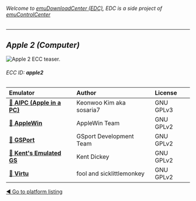 ###### Welcome to [emuDownloadCenter (EDC)](https://github.com/PhoenixInteractiveNL/emuDownloadCenter/wiki/), EDC is a side project of [emuControlCenter](https://github.com/PhoenixInteractiveNL/emuControlCenter/wiki/)
***
## _Apple 2 (Computer)_
![](https://raw.githubusercontent.com/wiki/PhoenixInteractiveNL/emuDownloadCenter/images_platform/ecc_apple2_teaser.png "Apple 2 ECC teaser.")
###### ECC ID: **apple2**

| Emulator   | Author      | License     |
|:-----------|:------------|:------------|
| [:file_folder: **AIPC (Apple in a PC)**](https://github.com/PhoenixInteractiveNL/emuDownloadCenter/wiki/Emulator-aipc#menu) | Keonwoo Kim aka sosaria7 | GNU GPLv3 |
| [:file_folder: **AppleWin**](https://github.com/PhoenixInteractiveNL/emuDownloadCenter/wiki/Emulator-applewin#menu) | AppleWin Team | GNU GPLv2 |
| [:file_folder: **GSPort**](https://github.com/PhoenixInteractiveNL/emuDownloadCenter/wiki/Emulator-gsport#menu) | GSport Development Team | GNU GPLv2 |
| [:file_folder: **Kent's Emulated GS**](https://github.com/PhoenixInteractiveNL/emuDownloadCenter/wiki/Emulator-kegs#menu) | Kent Dickey | GNU GPLv2 |
| [:file_folder: **Virtu**](https://github.com/PhoenixInteractiveNL/emuDownloadCenter/wiki/Emulator-virtu#menu) | fool and sicklittlemonkey | GNU GPLv2 |

[:arrow_backward: Go to platform listing](https://github.com/PhoenixInteractiveNL/emuDownloadCenter/wiki/EDC-Platform-List)
